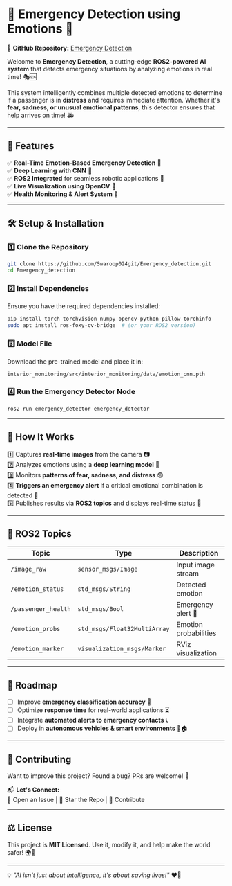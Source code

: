 # 🚨 Emergency Detection using Emotions 🚀  

🔗 **GitHub Repository:** [Emergency Detection](https://github.com/Swaroop024git/Emergency_detection.git)  

Welcome to **Emergency Detection**, a cutting-edge **ROS2-powered AI system** that detects emergency situations by analyzing emotions in real time! 🎭🆘  

This system intelligently combines multiple detected emotions to determine if a passenger is in **distress** and requires immediate attention. Whether it's **fear, sadness, or unusual emotional patterns**, this detector ensures that help arrives on time! 🚑  

---

## 🌟 Features  

✅ **Real-Time Emotion-Based Emergency Detection** 🚦  
✅ **Deep Learning with CNN** 🧠  
✅ **ROS2 Integrated** for seamless robotic applications 🤖  
✅ **Live Visualization using OpenCV** 🎨  
✅ **Health Monitoring & Alert System** 🚨  

---

## 🛠️ Setup & Installation  

### **1️⃣ Clone the Repository**  
```sh
git clone https://github.com/Swaroop024git/Emergency_detection.git
cd Emergency_detection
```

### **2️⃣ Install Dependencies**  
Ensure you have the required dependencies installed:  
```sh
pip install torch torchvision numpy opencv-python pillow torchinfo
sudo apt install ros-foxy-cv-bridge  # (or your ROS2 version)
```

### **3️⃣ Model File**  
Download the pre-trained model and place it in:  
```
interior_monitoring/src/interior_monitoring/data/emotion_cnn.pth
```

### **4️⃣ Run the Emergency Detector Node**  
```sh
ros2 run emergency_detector emergency_detector
```

---

## 🎯 How It Works  

1️⃣ Captures **real-time images** from the camera 📷  
2️⃣ Analyzes emotions using a **deep learning model** 🧠  
3️⃣ Monitors **patterns of fear, sadness, and distress** 😨  
4️⃣ **Triggers an emergency alert** if a critical emotional combination is detected 🚨  
5️⃣ Publishes results via **ROS2 topics** and displays real-time status 🚦  

---

## 📡 ROS2 Topics  
| **Topic**            | **Type**                | **Description** |
|----------------------|------------------------|----------------|
| `/image_raw`        | `sensor_msgs/Image`    | Input image stream |
| `/emotion_status`   | `std_msgs/String`      | Detected emotion |
| `/passenger_health` | `std_msgs/Bool`        | Emergency alert 🚨 |
| `/emotion_probs`    | `std_msgs/Float32MultiArray` | Emotion probabilities |
| `/emotion_marker`   | `visualization_msgs/Marker` | RViz visualization |

---


## 📌 Roadmap  
- [ ] Improve **emergency classification accuracy** 🎯  
- [ ] Optimize **response time** for real-world applications ⏳  
- [ ] Integrate **automated alerts to emergency contacts** 📞  
- [ ] Deploy in **autonomous vehicles & smart environments** 🚗🏠  

---

## 🤝 Contributing  
Want to improve this project? Found a bug? PRs are welcome! 🎉  

📬 **Let's Connect:**  
💬 Open an Issue | 🌟 Star the Repo | 🚀 Contribute  

---

## ⚖️ License  
This project is **MIT Licensed**. Use it, modify it, and help make the world safer! 🌍🚀  

---

💡 *"AI isn't just about intelligence, it's about saving lives!"* ❤️🚀
